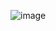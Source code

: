 ![image](https://github.com/Vinayak1525/Guess-My-Number-App-using-JS/assets/77600232/71f51bb7-905a-4368-8fdf-cfb15934d471)
